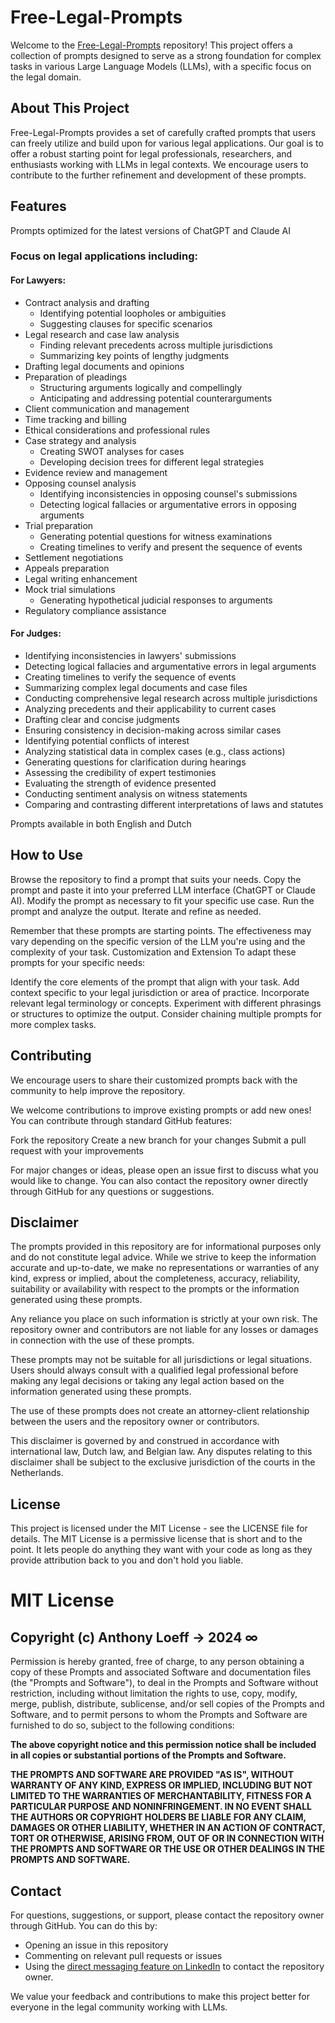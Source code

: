 # Free-Legal-Prompts
Welcome to the [Free-Legal-Prompts](https://github.com/anthonyloeff/Free-Legal-Prompts) repository! This project offers a collection of prompts designed to serve as a strong foundation for complex tasks in various Large Language Models (LLMs), with a specific focus on the legal domain.

## About This Project
Free-Legal-Prompts provides a set of carefully crafted prompts that users can freely utilize and build upon for various legal applications. Our goal is to offer a robust starting point for legal professionals, researchers, and enthusiasts working with LLMs in legal contexts. We encourage users to contribute to the further refinement and development of these prompts.

## Features
Prompts optimized for the latest versions of ChatGPT and Claude AI

### Focus on legal applications including:

#### For Lawyers:
- Contract analysis and drafting
  - Identifying potential loopholes or ambiguities
  - Suggesting clauses for specific scenarios
- Legal research and case law analysis
  - Finding relevant precedents across multiple jurisdictions
  - Summarizing key points of lengthy judgments
- Drafting legal documents and opinions
- Preparation of pleadings
  - Structuring arguments logically and compellingly
  - Anticipating and addressing potential counterarguments
- Client communication and management
- Time tracking and billing
- Ethical considerations and professional rules
- Case strategy and analysis
  - Creating SWOT analyses for cases
  - Developing decision trees for different legal strategies
- Evidence review and management
- Opposing counsel analysis
  - Identifying inconsistencies in opposing counsel's submissions
  - Detecting logical fallacies or argumentative errors in opposing arguments
- Trial preparation
  - Generating potential questions for witness examinations
  - Creating timelines to verify and present the sequence of events
- Settlement negotiations
- Appeals preparation
- Legal writing enhancement
- Mock trial simulations
  - Generating hypothetical judicial responses to arguments
- Regulatory compliance assistance

#### For Judges:
- Identifying inconsistencies in lawyers' submissions
- Detecting logical fallacies and argumentative errors in legal arguments
- Creating timelines to verify the sequence of events
- Summarizing complex legal documents and case files
- Conducting comprehensive legal research across multiple jurisdictions
- Analyzing precedents and their applicability to current cases
- Drafting clear and concise judgments
- Ensuring consistency in decision-making across similar cases
- Identifying potential conflicts of interest
- Analyzing statistical data in complex cases (e.g., class actions)
- Generating questions for clarification during hearings
- Assessing the credibility of expert testimonies
- Evaluating the strength of evidence presented
- Conducting sentiment analysis on witness statements
- Comparing and contrasting different interpretations of laws and statutes

Prompts available in both English and Dutch

## How to Use
Browse the repository to find a prompt that suits your needs.
Copy the prompt and paste it into your preferred LLM interface (ChatGPT or Claude AI).
Modify the prompt as necessary to fit your specific use case.
Run the prompt and analyze the output.
Iterate and refine as needed.

Remember that these prompts are starting points. The effectiveness may vary depending on the specific version of the LLM you're using and the complexity of your task.
Customization and Extension
To adapt these prompts for your specific needs:

Identify the core elements of the prompt that align with your task.
Add context specific to your legal jurisdiction or area of practice.
Incorporate relevant legal terminology or concepts.
Experiment with different phrasings or structures to optimize the output.
Consider chaining multiple prompts for more complex tasks.

## Contributing
We encourage users to share their customized prompts back with the community to help improve the repository.

We welcome contributions to improve existing prompts or add new ones! You can contribute through standard GitHub features:

Fork the repository
Create a new branch for your changes
Submit a pull request with your improvements

For major changes or ideas, please open an issue first to discuss what you would like to change.
You can also contact the repository owner directly through GitHub for any questions or suggestions.

## Disclaimer
The prompts provided in this repository are for informational purposes only and do not constitute legal advice. While we strive to keep the information accurate and up-to-date, we make no representations or warranties of any kind, express or implied, about the completeness, accuracy, reliability, suitability or availability with respect to the prompts or the information generated using these prompts.

Any reliance you place on such information is strictly at your own risk. The repository owner and contributors are not liable for any losses or damages in connection with the use of these prompts.

These prompts may not be suitable for all jurisdictions or legal situations. Users should always consult with a qualified legal professional before making any legal decisions or taking any legal action based on the information generated using these prompts.

The use of these prompts does not create an attorney-client relationship between the users and the repository owner or contributors.

This disclaimer is governed by and construed in accordance with international law, Dutch law, and Belgian law. Any disputes relating to this disclaimer shall be subject to the exclusive jurisdiction of the courts in the Netherlands.

## License
This project is licensed under the MIT License - see the LICENSE file for details.
The MIT License is a permissive license that is short and to the point. It lets people do anything they want with your code as long as they provide attribution back to you and don't hold you liable.

# MIT License

## Copyright (c) Anthony Loeff → 2024 ∞
Permission is hereby granted, free of charge, to any person obtaining a copy
of these Prompts and associated Software and documentation files (the "Prompts and Software"), to deal in the Prompts and Software without restriction, including without limitation the rights
to use, copy, modify, merge, publish, distribute, sublicense, and/or sell copies of the Prompts and Software, and to permit persons to whom the Prompts and Software are furnished to do so, subject to the following conditions:

**The above copyright notice and this permission notice shall be included in all copies or substantial portions of the Prompts and Software.**

**THE PROMPTS AND SOFTWARE ARE PROVIDED "AS IS", WITHOUT WARRANTY OF ANY KIND, EXPRESS OR IMPLIED, INCLUDING BUT NOT LIMITED TO THE WARRANTIES OF MERCHANTABILITY, FITNESS FOR A PARTICULAR PURPOSE AND NONINFRINGEMENT. IN NO EVENT SHALL THE AUTHORS OR COPYRIGHT HOLDERS BE LIABLE FOR ANY CLAIM, DAMAGES OR OTHER LIABILITY, WHETHER IN AN ACTION OF CONTRACT, TORT OR OTHERWISE, ARISING FROM, OUT OF OR IN CONNECTION WITH THE PROMPTS AND SOFTWARE OR THE USE OR OTHER DEALINGS IN THE PROMPTS AND SOFTWARE.**

## Contact
For questions, suggestions, or support, please contact the repository owner through GitHub. You can do this by:
- Opening an issue in this repository
- Commenting on relevant pull requests or issues
- Using the [direct messaging feature on LinkedIn](https://www.linkedin.com/in/anthonyloeff/) to contact the repository owner.

We value your feedback and contributions to make this project better for everyone in the legal community working with LLMs.